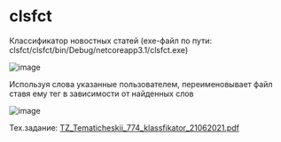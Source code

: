 # clsfct
Классификатор новостных статей
(exe-файл по пути: clsfct/clsfct/bin/Debug/netcoreapp3.1/clsfct.exe)

![image](https://user-images.githubusercontent.com/20907848/161822690-3f3d9fdd-132e-4903-ae33-917ae6c854e1.png)

Используя слова указанные пользователем, переименовывает файл ставя ему тег в зависимости от найденных слов

![image](https://user-images.githubusercontent.com/20907848/161822885-26d20d05-1e59-4f6c-98c8-fbaaaec0f8a7.png)

Тех.задание:
[TZ_Tematicheskii_774_klassfikator_21062021.pdf](https://github.com/kadeler/clsfct/files/8420835/TZ_Tematicheskii_774_klassfikator_21062021.pdf)
